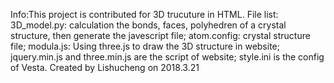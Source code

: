 Info:This project is contributed for 3D trucuture in HTML.
File list:
3D_model.py: calculation the bonds, faces, polyhedren of a crystal structure, then generate the javescript file;
atom.config: crystal structure file;
modula.js: Using three.js to draw the 3D structure in website;
jquery.min.js and three.min.js are the script of website;
style.ini is the config of Vesta.
Created by Lishucheng on 2018.3.21
